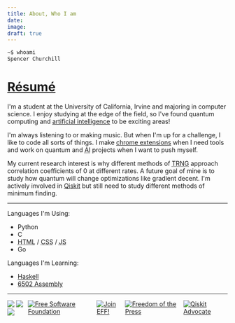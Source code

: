 ```yaml
---
title: About, Who I am
date:
image:
draft: true
---
```


```bash
~$ whoami
Spencer Churchill
```

# [Résumé](data/resume/resume.pdf)

I'm a student at the University of California, Irvine and majoring in computer science. I enjoy studying at the edge of the field, so I've found quantum computing and [artificial intelligence](https://wikipedia.org/wiki/Artificial_general_intelligence#%22Strong_AI%22_as_defined_in_philosophy) to be exciting areas!

I'm always listening to or making music. But when I'm up for a challenge, I like to code all sorts of things. I make [chrome extensions](https://chrome.google.com/webstore/search/splch?_category=extensions) when I need tools and work on quantum and <abbr title="Artificial Intelligence">AI</abbr> projects when I want to push myself.

My current research interest is why different methods of <abbr title="True Random Number Generation">TRNG</abbr> approach correlation coefficients of 0 at different rates. A future goal of mine is to study how quantum will change optimizations like gradient decent. I'm actively involved in [Qiskit](https://qiskit.org/) but still need to study different methods of minimum finding.

---

Languages I'm Using:

- Python
- C
- <abbr title="HyperText Markup Language">HTML</abbr> / <abbr title="Cascading Style Sheets">CSS</abbr> / <abbr title="JavaScript">JS</abbr>
- Go

Languages I'm Learning:

- [Haskell](https://tryhaskell.org/)
- [6502 Assembly](http://www.6502asm.com/)

---

<div style="display:flex;align-items:center;overflow-x:auto;">
	<div class="badge">
		<img src="https://img.shields.io/mozilla-observatory/grade/slc.is?publish&logo=mozilla&style=for-the-badge">
		<img src="https://img.shields.io/w3c-validation/default?logo=html5&style=for-the-badge&targetUrl=https%3A%2F%2Fslc.is">
		<img src="https://img.shields.io/github/go-mod/go-version/splch/slc.is?logo=go&style=for-the-badge">
	</div>
	<a href="http://u.fsf.org/16e"><img class="badge" src="https://static.fsf.org/nosvn/images/badges/fsfs_icons_yellow-bg.png" alt="Free Software Foundation"></a>
	<a href="https://www.eff.org/join"><img class="badge" src="https://www.eff.org/files/eff-join1.png" alt="Join EFF!"></a>
	<a href="https://freedom.press/about/"><img class="badge" src="https://upload.wikimedia.org/wikipedia/commons/thumb/2/2c/Freedom_of_the_Press_Foundation_logo_b%26w.jpg/240px-Freedom_of_the_Press_Foundation_logo_b%26w.jpg" alt="Freedom of the Press"></a>
	<a href="https://www.credly.com/badges/da0f89d5-8e25-4281-9d6a-e6df33892452"><img class="badge" src="https://images.credly.com/images/fb598ca2-1bd2-4674-a49f-3b55445f47f9/IBM_Qiskit_Advocate_-_Advanced_v2.png" alt="Qiskit Advocate"></a>
</div>
